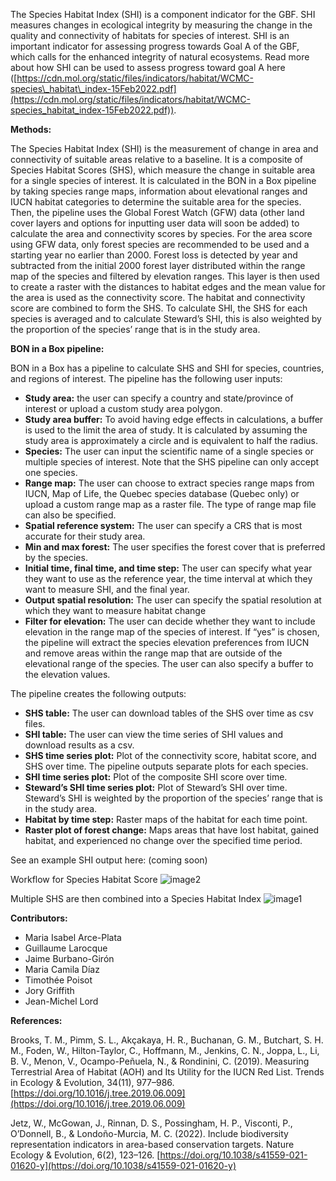 The Species Habitat Index (SHI) is a component indicator for the GBF. SHI measures changes in ecological integrity by measuring the change in the quality and connectivity of habitats for species of interest. SHI is an important indicator for assessing progress towards Goal A of the GBF, which calls for the enhanced integrity of natural ecosystems. Read more about how SHI can be used to assess progress toward goal A here ([https://cdn.mol.org/static/files/indicators/habitat/WCMC-species\_habitat\_index-15Feb2022.pdf](https://cdn.mol.org/static/files/indicators/habitat/WCMC-species_habitat_index-15Feb2022.pdf)). 

**Methods:**

The Species Habitat Index (SHI) is the measurement of change in area and connectivity of suitable areas relative to a baseline. It is a composite of Species Habitat Scores (SHS), which measure the change in suitable area for a single species of interest. It is calculated in the BON in a Box pipeline by taking species range maps,  information about elevational ranges and IUCN habitat categories to determine the suitable area for the species. Then, the pipeline uses the Global Forest Watch (GFW) data (other land cover layers and options for inputting user data will soon be added) to calculate the area and connectivity scores by species. For the area score using GFW data, only forest species are recommended to be used and a starting year no earlier than 2000\. Forest loss is detected by year and subtracted from the initial 2000 forest layer distributed within the range map of the species and filtered by elevation ranges. This layer is then used to create a raster with the distances to habitat edges and the mean value for the area is used as the connectivity score. The habitat and connectivity score are combined to form the SHS. To calculate SHI, the SHS for each species is averaged and to calculate Steward’s SHI, this is also weighted by the proportion of the species’ range that is in the study area.

**BON in a Box pipeline:**

BON in a Box has a pipeline to calculate SHS and SHI for species, countries, and regions of interest. The pipeline has the following user inputs:

* **Study area:** the user can specify a country and state/province of interest or upload a custom study area polygon.  
* **Study area buffer:** To avoid having edge effects in calculations, a buffer is used to the limit the area of study. It is calculated by assuming the study area is approximately a circle and is equivalent to half the radius.   
* **Species:** The user can input the scientific name of a single species or multiple species of interest. Note that the SHS pipeline can only accept one species.  
* **Range map:** The user can choose to extract species range maps from IUCN, Map of Life, the Quebec species database (Quebec only) or upload a custom range map as a raster file. The type of range map file can also be specified.  
* **Spatial reference system:** The user can specify a CRS that is most accurate for their study area.  
* **Min and max forest:** The user specifies the forest cover that is preferred by the species.  
* **Initial time, final time, and time step:** The user can specify what year they want to use as the reference year, the time interval at which they want to measure SHI, and the final year.  
* **Output spatial resolution:** The user can specify the spatial resolution at which they want to measure habitat change  
* **Filter for elevation:** The user can decide whether they want to include elevation in the range map of the species of interest. If “yes” is chosen, the pipeline will extract the species elevation preferences from IUCN and remove areas within the range map that are outside of the elevational range of the species. The user can also specify a buffer to the elevation values.

The pipeline creates the following outputs:

* **SHS table:** The user can download tables of the SHS over time as csv files.  
* **SHI table:** The user can view the time series of SHI values and download results as a csv.  
* **SHS time series plot:** Plot of the connectivity score, habitat score, and SHS over time. The pipeline outputs separate plots for each species.  
* **SHI time series plot:** Plot of the composite SHI score over time.  
* **Steward’s SHI time series plot:** Plot of Steward’s SHI over time. Steward’s SHI is weighted by the proportion of the species’ range that is in the study area.  
* **Habitat by time step:** Raster maps of the habitat for each time point.  
* **Raster plot of forest change:** Maps areas that have lost habitat, gained habitat, and experienced no change over the specified time period.

See an example SHI output here: (coming soon)

Workflow for Species Habitat Score
![image2](https://github.com/user-attachments/assets/3ddb7aa8-14e8-49eb-93a8-8c26129e0fc8)

Multiple SHS are then combined into a Species Habitat Index
![image1](https://github.com/user-attachments/assets/2a7776ba-46c7-4100-b253-34843abf3a44)

**Contributors:** 
- Maria Isabel Arce-Plata
- Guillaume Larocque
- Jaime Burbano-Girón
- Maria Camila Díaz
- Timothée Poisot
- Jory Griffith
- Jean-Michel Lord

**References:**

Brooks, T. M., Pimm, S. L., Akçakaya, H. R., Buchanan, G. M., Butchart, S.  H. M., Foden, W., Hilton-Taylor, C., Hoffmann, M., Jenkins, C. N., Joppa, L., Li, B. V., Menon, V., Ocampo-Peñuela, N., & Rondinini, C. (2019). Measuring Terrestrial Area of Habitat (AOH) and Its Utility for the IUCN Red List. Trends in Ecology & Evolution, 34(11), 977–986. [https://doi.org/10.1016/j.tree.2019.06.009](https://doi.org/10.1016/j.tree.2019.06.009)

Jetz, W., McGowan, J., Rinnan, D. S., Possingham, H. P., Visconti, P., O’Donnell, B., & Londoño-Murcia, M. C. (2022). Include biodiversity representation indicators in area-based conservation targets. Nature Ecology & Evolution, 6(2), 123–126. [https://doi.org/10.1038/s41559-021-01620-y](https://doi.org/10.1038/s41559-021-01620-y) 
